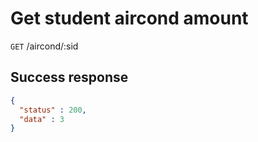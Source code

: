# Get student aircond amount

`GET` /aircond/:sid

## Success response

```json
{
  "status" : 200,
  "data" : 3
}
```
